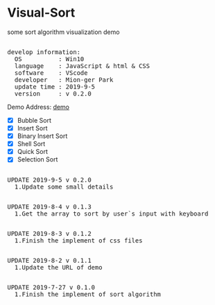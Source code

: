 # Visual-Sort
some sort algorithm visualization demo

<pre>  
develop information:  
  OS          : Win10  
  language    : JavaScript & html & CSS  
  software    : VScode  
  developer   : Mion-ger Park
  update time : 2019-9-5
  version     : v 0.2.0
</pre> 

Demo Address: [demo](https://Mionger.github.io/demo/Visual-Sort/demo.html)  
- [x] Bubble Sort
- [X] Insert Sort
- [X] Binary Insert Sort
- [X] Shell Sort
- [X] Quick Sort
- [X] Selection Sort

<pre>  
UPDATE 2019-9-5 v 0.2.0
  1.Update some small details
</pre>  

<pre>  
UPDATE 2019-8-4 v 0.1.3
  1.Get the array to sort by user`s input with keyboard
</pre>  

<pre>  
UPDATE 2019-8-3 v 0.1.2
  1.Finish the implement of css files
</pre>  

<pre>  
UPDATE 2019-8-2 v 0.1.1
  1.Update the URL of demo
</pre>  

<pre>  
UPDATE 2019-7-27 v 0.1.0
  1.Finish the implement of sort algorithm
</pre>  
